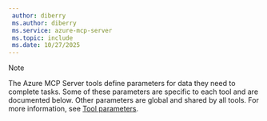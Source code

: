 ```yaml
---
 author: diberry
 ms.author: diberry
 ms.service: azure-mcp-server
 ms.topic: include
 ms.date: 10/27/2025
---
```



> [!NOTE]
> The Azure MCP Server tools define parameters for data they need to complete tasks. Some of these parameters are specific to each tool and are documented below. Other parameters are global and shared by all tools. For more information, see [Tool parameters](../../tools/index.md#tool-parameters).
